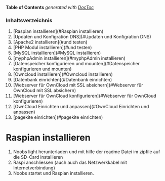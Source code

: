 **Table of Contents**  *generated with [DocToc](http://doctoc.herokuapp.com/)*


### Inhaltsverzeichnis

1. [Raspian installieren](#Raspian installieren)
2. |Updaten und Konfigration DNS](#Updaten und Konfigration DNS)
3. [Apache2 installieren](#und testen)
4. [PHP Modul installieren](#und testen)
5. [MySQL installieren](#MySQL installieren)
6. [myphpAdmin installieren](#myphpAdmin installieren)
7. [Datenspeicher konfigurieren und mounten](#Datenspeicher konfigurieren und mounten)
8. [Owncloud installieren](#Owncloud installieren)
9. [Datenbank einrichten](#Datenbank einrichten)
10. [Webserver für OwnCloud mit SSL absichern](#Webserver für OwnCloud mit SSL absichern)
11. [Webserver für OwnCloud konfigurieren](#Webserver für OwnCloud konfigurieren)
12. [OwnCloud Einrichten und anpassen](#OwnCloud Einrichten und anpassen)
13. [pagekite einrichten](#pagekite einrichten)

# Raspian installieren

1. Noobs light herunterladen und mit hilfe der readme Datei im zipfile auf die SD-Card installieren
2. Raspi anschliessen (auch auch das Netzwerkkabel mit Internetverbindung)
3. Noobs startet und Raspian installieren.
